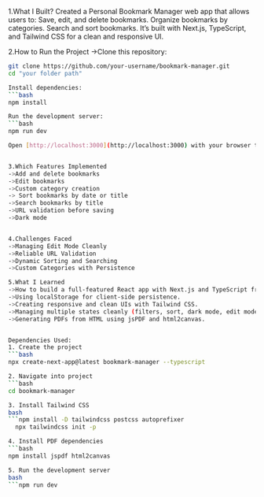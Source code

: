 1.What I Built? 
Created a Personal Bookmark Manager web app that allows users to: 
Save, edit, and delete bookmarks. 
Organize bookmarks by categories.
Search and sort bookmarks.
It’s built with Next.js, TypeScript, and Tailwind CSS for a clean and responsive UI.

2.How to Run the Project
->Clone this repository:
```bash
git clone https://github.com/your-username/bookmark-manager.git
cd "your folder path"

Install dependencies:
```bash
npm install

Run the development server:
```bash
npm run dev

Open [http://localhost:3000](http://localhost:3000) with your browser to see the result.


3.Which Features Implemented 
->Add and delete bookmarks 
->Edit bookmarks 
->Custom category creation 
-> Sort bookmarks by date or title 
->Search bookmarks by title 
->URL validation before saving 
->Dark mode


4.Challenges Faced 
->Managing Edit Mode Cleanly 
->Reliable URL Validation 
->Dynamic Sorting and Searching 
->Custom Categories with Persistence

5.What I Learned 
->How to build a full-featured React app with Next.js and TypeScript from scratch. 
->Using localStorage for client-side persistence. 
->Creating responsive and clean UIs with Tailwind CSS. 
->Managing multiple states cleanly (filters, sort, dark mode, edit mode). 
->Generating PDFs from HTML using jsPDF and html2canvas.


Dependencies Used:
1. Create the project
```bash
npx create-next-app@latest bookmark-manager --typescript

2. Navigate into project
```bash
cd bookmark-manager

3. Install Tailwind CSS
bash
```npm install -D tailwindcss postcss autoprefixer
  npx tailwindcss init -p

4. Install PDF dependencies
```bash
npm install jspdf html2canvas

5. Run the development server
bash
```npm run dev

